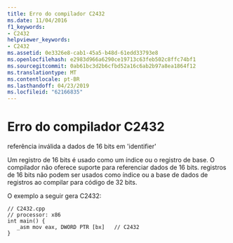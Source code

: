 ```yaml
---
title: Erro do compilador C2432
ms.date: 11/04/2016
f1_keywords:
- C2432
helpviewer_keywords:
- C2432
ms.assetid: 0e3326e8-cab1-45a5-b48d-61edd33793e8
ms.openlocfilehash: e2983d966a6290ce19713c63feb502c8ffc74bf1
ms.sourcegitcommit: 0ab61bc3d2b6cfbd52a16c6ab2b97a8ea1864f12
ms.translationtype: MT
ms.contentlocale: pt-BR
ms.lasthandoff: 04/23/2019
ms.locfileid: "62166835"
---
```

# <a name="compiler-error-c2432"></a>Erro do compilador C2432

referência inválida a dados de 16 bits em 'identifier'

Um registro de 16 bits é usado como um índice ou o registro de base. O compilador não oferece suporte para referenciar dados de 16 bits. registros de 16 bits não podem ser usados como índice ou a base de dados de registros ao compilar para código de 32 bits.

O exemplo a seguir gera C2432:

```
// C2432.cpp
// processor: x86
int main() {
   _asm mov eax, DWORD PTR [bx]   // C2432
}
```